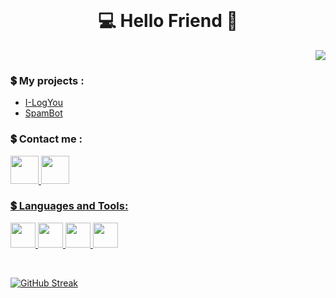 <br>
<h1 align = "center">💻 Hello Friend  👋</h1>
<p align = "right"> <img src = "https://komarev.com/ghpvc/?username=Im0day&color=blueviolet&plastic" </p>

**<h3>💲 My projects :</h3>**
- [I-LogYou](https://github.com/Im0day/I-LogYou)
- [SpamBot](https://github.com/Im0day/SpamBot)

**<h3>💲 Contact me :</h3>** 
<p aling = "left">
<a href = "mailto:z3ro.day0@protonmail.com"> <img src = "https://user-images.githubusercontent.com/96845504/208948025-dce159df-1bc7-48eb-a4e0-5df41cb87893.png" width = "45"  height = "45"> <a href = "https://t.me/Im0day"> <img src = "https://user-images.githubusercontent.com/96845504/208946509-cc183dcd-a91f-4eb0-9317-20a20d624501.png" width = "45"  height = "45"> </p>


 **<h3>💲 Languages and Tools:</h3>** 
<p align = "left"> <img src = "https://user-images.githubusercontent.com/96845504/208944025-c9b13354-c804-4ccc-8feb-8cb5e7823841.svg" width = "40" height = "40"> <img src = "https://user-images.githubusercontent.com/96845504/208944570-ba7c5840-2e41-4f4d-8ca9-ce7876d6043b.svg" width = "40" height = "40"> <img src = "https://user-images.githubusercontent.com/96845504/208945929-62a0ca35-7529-4e75-9c13-7d168eb11a47.svg" width = "40" height = "40"> <img src = "https://user-images.githubusercontent.com/96845504/208945160-569409fb-8be9-4cde-876c-56d21ee0658d.svg" width = "40" height = "40"> </p>

<br>

[![GitHub Streak](https://streak-stats.demolab.com?user=Im0day&theme=midnight-purple&hide_border=true&date_format=j%20M%5B%20Y%5D)](https://git.io/streak-stats)
